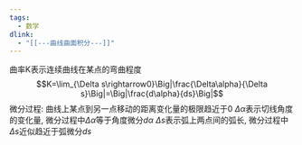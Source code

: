 ```yaml
---
tags:
  - 数学
dlink:
  - "[[---曲线曲面积分---]]"
---
```

曲率K表示连续曲线在某点的弯曲程度
$$K=\lim_{\Delta s\rightarrow0}\Big|\frac{\Delta\alpha}{\Delta s}\Big|=\Big|\frac{d\alpha}{ds}\Big|$$
微分过程: 曲线上某点到另一点移动的距离变化量的极限趋近于0
$\Delta\alpha$表示切线角度的变化量, 微分过程中$\Delta\alpha$等于角度微分$d\alpha$ 
$\Delta s$表示弧上两点间的弧长, 微分过程中$\Delta s$近似趋近于弧微分$ds$ 